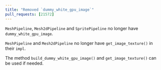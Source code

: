```yaml
---
title: "Removed `dummy_white_gpu_image`"
pull_requests: [21572]
---
```


`MeshPipeline`, `Mesh2dPipeline` and `SpritePipeline`  no longer have `dummy_white_gpu_image`.

`MeshPipeline` and `Mesh2dPipeline` no longer have `get_image_texture()` in their `impl`.

The method `build_dummy_white_gpu_image()` and `get_image_texture()` can be used if needed.
